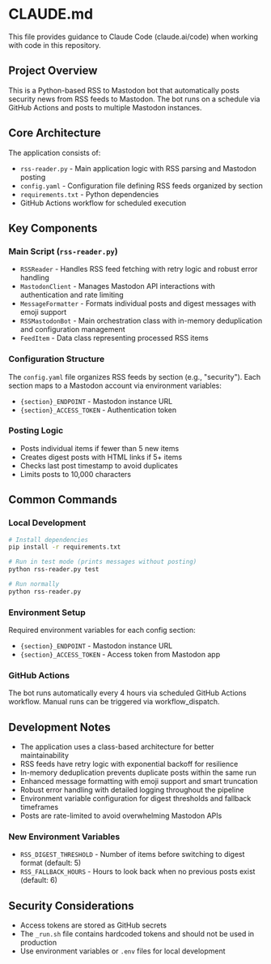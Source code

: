 # CLAUDE.md

This file provides guidance to Claude Code (claude.ai/code) when working with code in this repository.

## Project Overview

This is a Python-based RSS to Mastodon bot that automatically posts security news from RSS feeds to Mastodon. The bot runs on a schedule via GitHub Actions and posts to multiple Mastodon instances.

## Core Architecture

The application consists of:
- `rss-reader.py` - Main application logic with RSS parsing and Mastodon posting
- `config.yaml` - Configuration file defining RSS feeds organized by section
- `requirements.txt` - Python dependencies
- GitHub Actions workflow for scheduled execution

## Key Components

### Main Script (`rss-reader.py`)
- `RSSReader` - Handles RSS feed fetching with retry logic and robust error handling
- `MastodonClient` - Manages Mastodon API interactions with authentication and rate limiting
- `MessageFormatter` - Formats individual posts and digest messages with emoji support
- `RSSMastodonBot` - Main orchestration class with in-memory deduplication and configuration management
- `FeedItem` - Data class representing processed RSS items

### Configuration Structure
The `config.yaml` file organizes RSS feeds by section (e.g., "security"). Each section maps to a Mastodon account via environment variables:
- `{section}_ENDPOINT` - Mastodon instance URL
- `{section}_ACCESS_TOKEN` - Authentication token

### Posting Logic
- Posts individual items if fewer than 5 new items
- Creates digest posts with HTML links if 5+ items
- Checks last post timestamp to avoid duplicates
- Limits posts to 10,000 characters

## Common Commands

### Local Development
```bash
# Install dependencies
pip install -r requirements.txt

# Run in test mode (prints messages without posting)
python rss-reader.py test

# Run normally
python rss-reader.py
```

### Environment Setup
Required environment variables for each config section:
- `{section}_ENDPOINT` - Mastodon instance URL
- `{section}_ACCESS_TOKEN` - Access token from Mastodon app

### GitHub Actions
The bot runs automatically every 4 hours via scheduled GitHub Actions workflow. Manual runs can be triggered via workflow_dispatch.

## Development Notes

- The application uses a class-based architecture for better maintainability
- RSS feeds have retry logic with exponential backoff for resilience
- In-memory deduplication prevents duplicate posts within the same run
- Enhanced message formatting with emoji support and smart truncation
- Robust error handling with detailed logging throughout the pipeline
- Environment variable configuration for digest thresholds and fallback timeframes
- Posts are rate-limited to avoid overwhelming Mastodon APIs

### New Environment Variables
- `RSS_DIGEST_THRESHOLD` - Number of items before switching to digest format (default: 5)
- `RSS_FALLBACK_HOURS` - Hours to look back when no previous posts exist (default: 6)

## Security Considerations

- Access tokens are stored as GitHub secrets
- The `_run.sh` file contains hardcoded tokens and should not be used in production
- Use environment variables or `.env` files for local development
